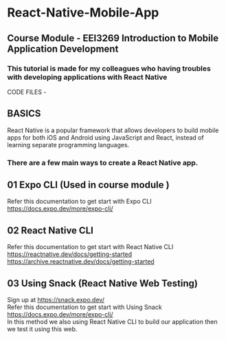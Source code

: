 # React-Native-Mobile-App
## Course Module - EEI3269 Introduction to Mobile Application Development
### This tutorial is made for my colleagues who having troubles with developing applications with React Native

CODE FILES - 

## BASICS
React Native is a popular framework that allows developers to build mobile apps for both iOS and Android using JavaScript and React, instead of learning separate programming languages.
### There are a few main ways to create a React Native app.
## 01 Expo CLI (Used in course module )
Refer this documentation to get start with Expo CLI  <br>
https://docs.expo.dev/more/expo-cli/

## 02 React Native CLI
Refer this documentation to get start with React Native CLI
https://reactnative.dev/docs/getting-started <br>
https://archive.reactnative.dev/docs/getting-started

## 03 Using Snack (React Native Web Testing)
Sign up at https://snack.expo.dev/ <br>
Refer this documentation to get start with Using Snack  <br>
https://docs.expo.dev/more/expo-cli/  <br>
In this method we also using React Native CLI to build our application then we test it using this web.





